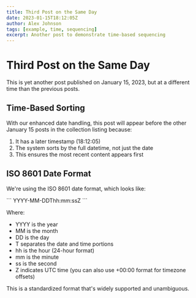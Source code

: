 ```yaml
---
title: Third Post on the Same Day
date: 2023-01-15T18:12:05Z
author: Alex Johnson
tags: [example, time, sequencing]
excerpt: Another post to demonstrate time-based sequencing
---
```


# Third Post on the Same Day

This is yet another post published on January 15, 2023, but at a different time than the previous posts.

## Time-Based Sorting

With our enhanced date handling, this post will appear before the other January 15 posts in the collection listing because:

1. It has a later timestamp (18:12:05)
2. The system sorts by the full datetime, not just the date
3. This ensures the most recent content appears first

## ISO 8601 Date Format

We're using the ISO 8601 date format, which looks like:

\`\`\`
YYYY-MM-DDThh:mm:ssZ
\`\`\`

Where:
- YYYY is the year
- MM is the month
- DD is the day
- T separates the date and time portions
- hh is the hour (24-hour format)
- mm is the minute
- ss is the second
- Z indicates UTC time (you can also use +00:00 format for timezone offsets)

This is a standardized format that's widely supported and unambiguous.
